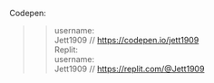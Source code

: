 Codepen: </br>
>>username:</br>
    Jett1909 // https://codepen.io/jett1909</br>
Replit:</br>
  username:</br>
    Jett1909 // https://replit.com/@Jett1909
